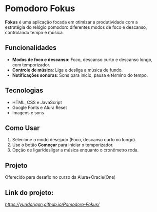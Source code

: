 # Pomodoro Fokus

**Fokus** é uma aplicação focada em otimizar a produtividade com a estratégia do relógio pomodoro diferentes modos de foco e descanso, controlando tempo e música.

## Funcionalidades
- **Modos de foco e descanso**: Foco, descanso curto e descanso longo, com temporizador.
- **Controle de música**: Liga e desliga a música de fundo.
- **Notificações sonoras**: Sons para início, pausa e término do tempo.

## Tecnologias
- HTML, CSS e JavaScript
- Google Fonts e Alura Reset
- Imagens e sons

## Como Usar
1. Selecione o modo desejado (Foco, descanso curto ou longo).
2. Use o botão **Começar** para iniciar o temporizador.
3. Opção de ligar/desligar a música enquanto o cronômetro roda.

## Projeto
Oferecido para desafio no curso da Alura+Oracle(One)

## Link do projeto:
*https://yuridorigon.github.io/Pomodoro-Fokus/*

